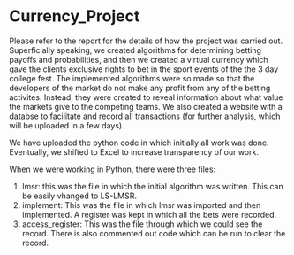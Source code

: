 # Currency_Project

Please refer to the report for the details of how the project was carried out. Superficially speaking, we created algorithms for determining betting payoffs and probabilities, and then we created a virtual currency which gave the clients exclusive rights to bet in the sport events of the the 3 day college fest. The implemented algorithms were so made so that the developers of the market do not make any profit from any of the betting activites. Instead, they were created to reveal information about what value the markets give to the competing teams. We also created a website with a databse to facilitate and record all transactions (for further analysis, which will be uploaded in a few days). 

We have uploaded the python code in which initially all work was done. Eventually, we shifted to Excel to increase transparency of our work. 

When we were working in Python, there were three files: 
1) lmsr: this was the file in which the initial algorithm was written. This can be easily vhanged to LS-LMSR.
2) implement: This was the file in which lmsr was imported and then implemented. A register was kept in which all the bets were recorded.
3) access_register: This was the file through which we could see the record. There is also commented out code which can be run to clear the record. 
